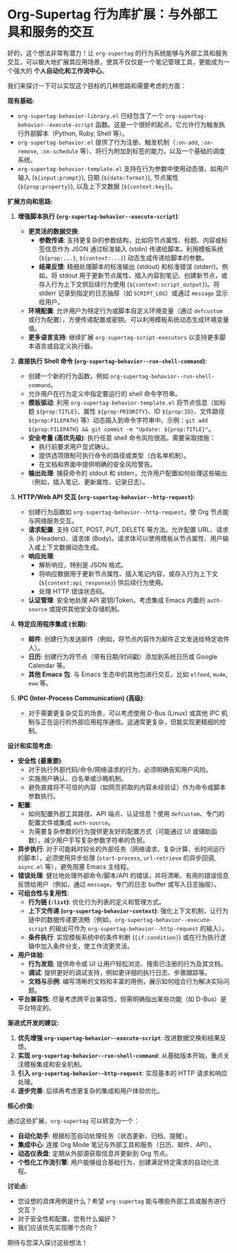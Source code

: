 # Org-Supertag 行为库扩展：与外部工具和服务的交互

好的，这个想法非常有潜力！让 `org-supertag` 的行为系统能够与外部工具和服务交互，可以极大地扩展其应用场景，使其不仅仅是一个笔记管理工具，更能成为一个强大的 **个人自动化和工作流中心**。

我们来探讨一下可以实现这个目标的几种思路和需要考虑的方面：

**现有基础:**

*   `org-supertag-behavior-library.el` 已经包含了一个 `org-supertag-behavior--execute-script` 函数。这是一个很好的起点，它允许行为触发执行外部脚本（Python, Ruby, Shell 等）。
*   `org-supertag-behavior.el` 提供了行为注册、触发机制（`:on-add`, `:on-remove`, `:on-schedule` 等）、将行为附加到标签的能力，以及一个基础的调度系统。
*   `org-supertag-behavior-template.el` 支持在行为参数中使用动态值，如用户输入 (`${input:prompt}`), 日期 (`${date:format}`), 节点属性 (`${prop:property}`), 以及上下文数据 (`${context:key}`)。

**扩展方向和思路:**

1.  **增强脚本执行 (`org-supertag-behavior--execute-script`)**:
    *   **更灵活的数据交换**:
        *   **参数传递**: 支持更复杂的参数结构，比如将节点属性、标题、内容或标签信息作为 JSON 通过标准输入 (stdin) 传递给脚本。利用模板系统 (`${prop:...}`, `${context:...}`) 动态生成传递给脚本的参数。
        *   **结果反馈**: 精细处理脚本的标准输出 (stdout) 和标准错误 (stderr)。例如，将 stdout 用于更新节点属性、插入内容到笔记、创建新节点，或存入行为上下文供后续行为使用 (`${context:script_output}`)。将 stderr 记录到指定的日志抽屉（如 `SCRIPT_LOG`）或通过 `message` 显示给用户。
    *   **环境配置**: 允许用户为特定行为或脚本自定义环境变量（通过 `defcustom` 或行为配置），方便传递配置或密钥。可以利用模板系统动态生成环境变量值。
    *   **更多语言支持**: 继续扩展 `org-supertag-script-executors` 以支持更多脚本语言或自定义执行器。

2.  **直接执行 Shell 命令 (`org-supertag-behavior--run-shell-command`)**:
    *   创建一个新的行为函数，例如 `org-supertag-behavior--run-shell-command`。
    *   允许用户在行为定义中指定要运行的 shell 命令字符串。
    *   **模板驱动**: 利用 `org-supertag-behavior-template.el` 将节点信息（如标题 `${prop:TITLE}`、属性 `${prop:PRIORITY}`、ID `${prop:ID}`、文件路径 `${prop:FILEPATH}` 等）动态插入到命令字符串中。示例：`git add ${prop:FILEPATH} && git commit -m "Update: ${prop:TITLE}"`。
    *   **安全考量 (高优先级)**: 执行任意 shell 命令风险很高。需要采取措施：
        *   执行前要求用户显式确认。
        *   提供选项限制可执行命令的路径或类型（白名单机制）。
        *   在文档和界面中提供明确的安全风险警告。
    *   **输出处理**: 捕获命令的 stdout 和 stderr，允许用户配置如何处理这些输出（例如，插入笔记、更新属性、记录日志）。

3.  **HTTP/Web API 交互 (`org-supertag-behavior--http-request`)**:
    *   创建行为函数如 `org-supertag-behavior--http-request`，使 Org 节点能与网络服务交互。
    *   **请求配置**: 支持 GET, POST, PUT, DELETE 等方法。允许配置 URL、请求头 (Headers)、请求体 (Body)。请求体可以使用模板从节点属性、用户输入或上下文数据动态生成。
    *   **响应处理**:
        *   解析响应，特别是 JSON 格式。
        *   将响应数据用于更新节点属性、插入笔记内容，或存入行为上下文 (`${context:api_response}`) 供后续行为使用。
        *   处理 HTTP 错误状态码。
    *   **认证管理**: 安全地处理 API 密钥/Token。考虑集成 Emacs 内置的 `auth-source` 或提供其他安全存储机制。

4.  **特定应用程序集成 (长期)**:
    *   **邮件**: 创建行为发送邮件（例如，将节点内容作为邮件正文发送给特定收件人）。
    *   **日历**: 创建行为将节点（带有日期/时间戳）添加到系统日历或 Google Calendar 等。
    *   **其他 Emacs 包**: 与 Emacs 生态中的其他包进行交互，比如 `elfeed`, `mu4e`, `eww` 等。

5.  **IPC (Inter-Process Communication) (高级)**:
    *   对于需要更复杂交互的场景，可以考虑使用 D-Bus (Linux) 或其他 IPC 机制与正在运行的外部应用程序通信。这通常更复杂，但能实现更精细的控制。

**设计和实现考虑:**

*   **安全性 (最重要)**:
    *   对于执行外部代码/命令/网络请求的行为，必须明确告知用户风险。
    *   实施用户确认、白名单或沙箱机制。
    *   避免直接将不可信的内容（如网页抓取的内容未经验证）作为命令或脚本参数执行。
*   **配置**:
    *   如何配置外部工具路径、API 端点、认证信息？使用 `defcustom`、专门的配置文件或集成 `auth-source`。
    *   为需要复杂参数的行为提供更友好的配置方式（可能通过 UI 或辅助函数），减少用户手写复杂参数字符串的负担。
*   **异步执行**: 对于可能耗时较长的外部任务（网络请求、复杂计算、长时间运行的脚本），必须使用异步处理 (`start-process`, `url-retrieve` 的异步回调, `async.el` 等），避免阻塞 Emacs 主线程。
*   **错误处理**: 健壮地处理外部命令/脚本/API 的错误，并将清晰、有用的错误信息反馈给用户（例如，通过 `message`、专门的日志 buffer 或写入日志抽屉）。
*   **可组合性与复用性**:
    *   **行为链 (`:list`)**: 优化行为列表的定义和管理方式。
    *   **上下文传递 (`org-supertag-behavior-context`)**: 强化上下文机制，让行为链中的数据传递更流畅（例如，`org-supertag-behavior--execute-script` 的输出可作为 `org-supertag-behavior--http-request` 的输入）。
    *   **条件执行**: 实现模板系统中的条件判断 (`{if:condition}`) 或在行为执行逻辑中加入条件分支，使工作流更灵活。
*   **用户体验**:
    *   **行为发现**: 提供命令或 UI 让用户轻松浏览、搜索已注册的行为及其文档。
    *   **调试**: 提供更好的调试支持，例如更详细的执行日志、步骤跟踪等。
    *   **文档与示例**: 编写清晰的文档和丰富的用例，展示如何组合行为解决实际问题。
*   **平台兼容性**: 尽量考虑跨平台兼容性，但需明确指出某些功能（如 D-Bus）是平台特定的。

**渐进式开发的建议:**

1.  **优先增强 `org-supertag-behavior--execute-script`**: 改进数据交换和结果反馈。
2.  **实现 `org-supertag-behavior--run-shell-command`**: 从基础版本开始，重点关注模板集成和安全机制。
3.  **引入 `org-supertag-behavior--http-request`**: 实现基本的 HTTP 请求和响应处理。
4.  **逐步完善**: 后续再考虑更复杂的集成和用户体验优化。

**核心价值:**

通过这些扩展，`org-supertag` 可以转变为一个：

*   **自动化助手**: 根据标签自动处理任务（状态更新、归档、提醒）。
*   **集成中心**: 连接 Org Mode 笔记与外部工具和服务（日历、邮件、API）。
*   **动态仪表盘**: 定期从外部源获取信息并更新到 Org 节点。
*   **个性化工作流引擎**: 用户能够组合基础行为，创建满足特定需求的自动化流程。

**讨论点:**

*   您设想的具体用例是什么？希望 `org-supertag` 能与哪些外部工具或服务进行交互？
*   对于安全性和配置，您有什么偏好？
*   我们应该优先实现哪个方向？

期待与您深入探讨这些想法！
